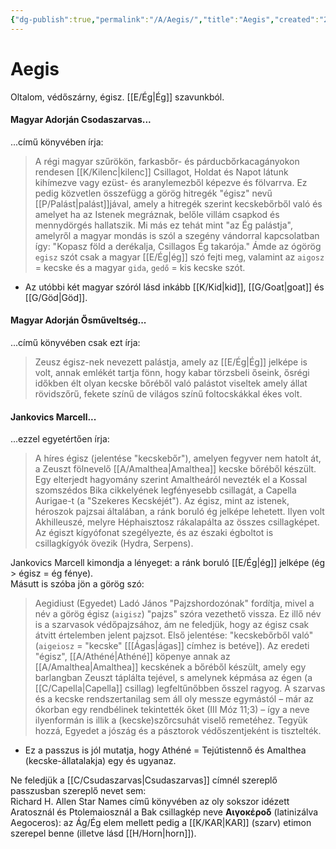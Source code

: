 ```yaml
---
{"dg-publish":true,"permalink":"/A/Aegis/","title":"Aegis","created":"2025-04-29T10:03","updated":"2025-04-29T10:04"}
---
```



# Aegis

Oltalom, védőszárny, égisz. [[E/Ég\|Ég]] szavunkból.  

#### Magyar Adorján Csodaszarvas...  

...című könyvében írja:  
> A régi magyar szűrökön, farkasbőr- és párducbőrkacagányokon rendesen [[K/Kilenc\|kilenc]] Csillagot, Holdat és Napot látunk kihímezve vagy ezüst- és aranylemezből képezve és fölvarrva. Ez pedig közvetlen összefügg a görög hitregék "égisz" nevű [[P/Palást\|palást]]jával, amely a hitregék szerint kecskebőrből való és amelyet ha az Istenek megráznak, belőle villám csapkod és mennydörgés hallatszik. Mi más ez tehát mint "az Ég palástja", amelyről a magyar mondás is szól a szegény vándorral kapcsolatban így: "Kopasz föld a derékalja, Csillagos Ég takarója." Ámde az ógörög `egisz` szót csak a magyar [[E/Ég\|ég]] szó fejti meg, valamint az `aigosz` = kecske és a magyar `gida`, `gedő` = kis kecske szót.  
- Az utóbbi két magyar szóról lásd inkább [[K/Kid\|kid]], [[G/Goat\|goat]] és [[G/Göd\|Göd]].

#### Magyar Adorján Ősműveltség...  

...című könyvében csak ezt írja:  
> Zeusz égisz-nek nevezett palástja, amely az [[E/Ég\|Ég]] jelképe is volt, annak emlékét tartja fönn, hogy kabar törzsbeli őseink, ősrégi időkben élt olyan kecske bőréből való palástot viseltek amely állat rövidszőrű, fekete színű de világos színű foltocskákkal ékes volt.  

#### Jankovics Marcell...  

...ezzel egyetértően írja:  
> A híres égisz (jelentése "kecskebőr"), amelyen fegyver nem hatolt át, a Zeuszt fölnevelő [[A/Amalthea\|Amalthea]] kecske bőréből készült. Egy elterjedt hagyomány szerint Amaltheáról nevezték el a Kossal szomszédos Bika cikkelyének legfényesebb csillagát, a Capella Aurigae-t (a "Szekeres Kecskéjét"). Az égisz, mint az istenek, héroszok pajzsai általában, a ránk boruló ég jelképe lehetett. Ilyen volt Akhilleuszé, melyre Héphaisztosz rákalapálta az összes csillagképet. Az égiszt kígyófonat szegélyezte, és az északi égboltot is csillagkígyók övezik (Hydra, Serpens).  

Jankovics Marcell kimondja a lényeget: a ránk boruló [[E/Ég\|ég]] jelképe (ég > égisz = ég fénye).  
Másutt is szóba jön a görög szó:  
> Aegidiust (Egyedet) Ladó János "Pajzshordozónak" fordítja, mivel a név a görög égisz (`aigisz`) "pajzs" szóra vezethető vissza. Ez illő név is a szarvasok védőpajzsához, ám ne feledjük, hogy az égisz csak átvitt értelemben jelent pajzsot. Első jelentése: "kecskebőrből való" (`aigeiosz` = "kecske" \[[[Ágas\|ágas]] címhez is betéve\]). Az eredeti "égisz", [[A/Athéné\|Athéné]] köpenye annak az [[A/Amalthea\|Amalthea]] kecskének a bőréből készült, amely egy barlangban Zeuszt táplálta tejével, s amelynek képmása az égen (a [[C/Capella\|Capella]] csillag) legfeltűnőbben ősszel ragyog. A szarvas és a kecske rendszertanilag sem áll oly messze egymástól – már az ókorban egy rendbélinek tekintették őket (III Móz 11;3) – így a neve ilyenformán is illik a (kecske)szőrcsuhát viselő remetéhez. Tegyük hozzá, Egyedet a jószág és a pásztorok védőszentjeként is tisztelték.  
- Ez a passzus is jól mutatja, hogy Athéné = Tejútistennő és Amalthea (kecske-állatalakja) egy és ugyanaz.

Ne feledjük a [[C/Csudaszarvas\|Csudaszarvas]] címnél szereplő passzusban szereplő nevet sem:  
Richard H. Allen Star Names című könyvében az oly sokszor idézett Aratosznál és Ptolemaiosznál a Bak csillagkép neve **Αιγοκέροδ** (latinizálva Aegoceros): az Ág/Ég elem mellett pedig a [[K/KAR\|KAR]] (szarv) etimon szerepel benne (illetve lásd [[H/Horn\|horn]]).  